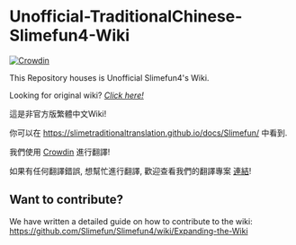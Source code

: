 # Unofficial-TraditionalChinese-Slimefun4-Wiki

[![Crowdin](https://badges.crowdin.net/stct-slimefun-wiki/localized.svg)](https://crowdin.com/project/stct-slimefun-wiki)

This Repository houses is Unofficial Slimefun4's Wiki.

Looking for original wiki? [*Click here!*](https://github.com/Slimefun/Wiki)

這是非官方版繁體中文Wiki!

你可以在 <https://slimetraditionaltranslation.github.io/docs/Slimefun/> 中看到.

我們使用 [Crowdin](https://crowdin.com/) 進行翻譯!

如果有任何翻譯錯誤, 想幫忙進行翻譯, 歡迎查看我們的翻譯專案 [連結](https://crowdin.com/project/stct-slimefun-wiki)!

## Want to contribute?

We have written a detailed guide on how to contribute to the wiki:
<https://github.com/Slimefun/Slimefun4/wiki/Expanding-the-Wiki>
